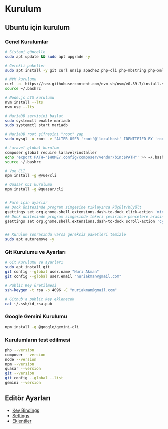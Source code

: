 # Kurulum

## Ubuntu için kurulum

### Genel Kurulumlar

```bash
# Sistemi güncelle
sudo apt update && sudo apt upgrade -y

# Gerekli paketler
sudo apt install -y git curl unzip apache2 php-cli php-mbstring php-xml composer mariadb-server

# NVM kurulumu
curl -o- https://raw.githubusercontent.com/nvm-sh/nvm/v0.39.7/install.sh | bash
source ~/.bashrc

# Node.js LTS kurulumu
nvm install --lts
nvm use --lts

# MariaDB servisini başlat
sudo systemctl enable mariadb
sudo systemctl start mariadb

# MariaDB root şifresini "root" yap
sudo mysql -u root -e "ALTER USER 'root'@'localhost' IDENTIFIED BY 'root'; FLUSH PRIVILEGES;"

# Laravel global kurulum
composer global require laravel/installer
echo 'export PATH="$HOME/.config/composer/vendor/bin:$PATH"' >> ~/.bashrc
source ~/.bashrc

# Vue CLI
npm install -g @vue/cli

# Quasar CLI kurulumu
npm install -g @quasar/cli


# Fare için ayarlar
## Dock ünitesinde program simgesine tıklayınca küçült/büyült
gsettings set org.gnome.shell.extensions.dash-to-dock click-action 'minimize'
## Dock ünitesinde program simgesinde tekeri çevirince pencelere arasında gezin
gsettings set org.gnome.shell.extensions.dash-to-dock scroll-action 'cycle-windows'


## Kurulum sonrasında varsa gereksiz paketleri temizle
sudo apt autoremove -y


```

### Git Kurulumu ve Ayarları

```bash
# Git Kurulumu ve ayarları
sudo apt install git
git config --global user.name "Nuri Akman"
git config --global user.email "nuriakman@gmail.com"

# Public Key üretilmesi
ssh-keygen -t rsa -b 4096 -C "nuriakman@gmail.com"

# Github'a public key eklenecek
cat ~/.ssh/id_rsa.pub

```

### Google Gemini Kurulumu

```bash
npm install -g @google/gemini-cli
```

### Kurulumların test edilmesi

```bash
php --version
composer --version
node --version
npm --version
quasar --version
git --version
git config --global --list
gemini --version
```

## Editör Ayarları

- [Key Bindings](./keybinding.json)
- [Settings](./settings.json)
- [Eklentiler](./eklenti-listesi.md)
